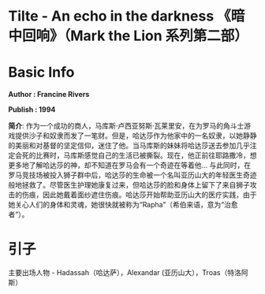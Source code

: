 # Tilte - An echo in the darkness 《暗中回响》（Mark the Lion 系列第二部）

# Basic Info

**Author : Francine Rivers**

**Publish : 1994**

**简介**: 作为一个成功的商人，马库斯·卢西亚努斯·瓦莱里安，在为罗马的角斗士游戏提供沙子和奴隶而发了一笔财。但是，哈达莎作为他家中的一名奴隶，以她静静的美丽和对基督的坚定信仰，迷住了他。当马库斯的妹妹将哈达莎送去参加几乎注定会死的比赛时，马库斯感觉自己的生活已被撕裂。现在，他正前往耶路撒冷，想更多地了解哈达莎的神，却不知道在罗马会有一个奇迹在等着他... 与此同时，在罗马竞技场被投入狮子群中后，哈达莎的生命被一个名叫亚历山大的年轻医生奇迹般地拯救了。尽管医生护理她康复过来，但哈达莎的脸和身体上留下了来自狮子攻击的伤痕，因此她戴着面纱遮住伤痕。哈达莎开始帮助亚历山大的医疗实践，由于她关心人们的身体和灵魂，她很快就被称为“Rapha”（希伯来语，意为“治愈者”）。

# 引子

主要出场人物 - Hadassah（哈达萨），Alexandar (亚历山大），Troas（特洛阿斯）
